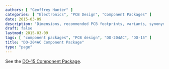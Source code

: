 ```yaml
---
authors: [ "Geoffrey Hunter" ]
categories: [ "Electronics", "PCB Design", "Component Packages" ]
date: 2015-03-09
description: "Dimensions, recommended PCB footprints, variants, synonyms and more for the DO-15 (DO-204AC) component package."
draft: false
lastmod: 2015-03-09
tags: [ "component packages", "PCB design", "DO-204AC", "DO-15" ]
title: "DO-204AC Component Package"
type: "page"
---
```


See the [DO-15 Component Package](../do-15-component-package).
